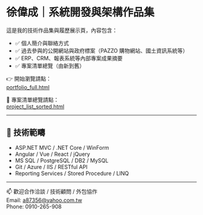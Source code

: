 
# 徐偉成｜系統開發與架構作品集

這是我的技術作品集與履歷展示頁，內容包含：

- ✅ 個人簡介與聯絡方式
- ✅ 過去參與的公開網站與政府標案（PAZZO 購物網站、國土資訊系統等）
- ✅ ERP、CRM、報表系統等內部專案成果摘要
- ✅ 專案清單總覽（由新到舊）

👉 開始瀏覽請點：  
[portfolio_full.html](./portfolio_full.html)

📂 專案清單總覽請點：  
[project_list_sorted.html](./project_list_sorted.html)

---

## 🔧 技術範疇

- ASP.NET MVC / .NET Core / WinForm
- Angular / Vue / React / jQuery
- MS SQL / PostgreSQL / DB2 / MySQL
- Git / Azure / IIS / RESTful API
- Reporting Services / Stored Procedure / LINQ

---

📫 歡迎合作洽談 / 技術顧問 / 外包協作  
Email: a87356@yahoo.com.tw  
Phone: 0910-265-908
